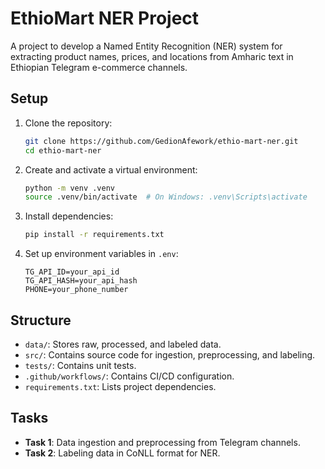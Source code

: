 # EthioMart NER Project

A project to develop a Named Entity Recognition (NER) system for extracting product names, prices, and locations from Amharic text in Ethiopian Telegram e-commerce channels.

## Setup

1.  Clone the repository:
    ```bash
    git clone https://github.com/GedionAfework/ethio-mart-ner.git
    cd ethio-mart-ner
    ```
2.  Create and activate a virtual environment:
    ```bash
    python -m venv .venv
    source .venv/bin/activate  # On Windows: .venv\Scripts\activate
    ```
3.  Install dependencies:
    ```bash
    pip install -r requirements.txt
    ```
4.  Set up environment variables in `.env`:
    ```text
    TG_API_ID=your_api_id
    TG_API_HASH=your_api_hash
    PHONE=your_phone_number
    ```

## Structure

- `data/`: Stores raw, processed, and labeled data.
- `src/`: Contains source code for ingestion, preprocessing, and labeling.
- `tests/`: Contains unit tests.
- `.github/workflows/`: Contains CI/CD configuration.
- `requirements.txt`: Lists project dependencies.

## Tasks

- **Task 1**: Data ingestion and preprocessing from Telegram channels.
- **Task 2**: Labeling data in CoNLL format for NER.
